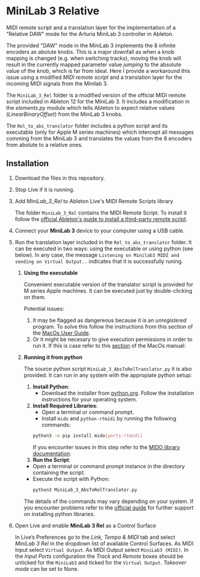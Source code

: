 # MiniLab 3 Relative
MIDI remote script and a translation layer for the implementation of a "Relative DAW" mode for the Arturia MiniLab 3 controller in Ableton.

The provided "DAW" mode in the MiniLab 3 implements the 8 infinite encoders as abolute knobs. This is a major downfall as when a knob mapping is changed (e.g. when switching tracks), moving the knob will result in the currently mapped parameter value *jumping* to the absolute value of the knob, which is far from ideal. Here I provide a workaround this issue using a modified *MIDI remote script* and a translation layer for the incoming MIDI signals from the Minilab 3.

The `MiniLab_3_Rel` folder is a modified version of the official MIDI remote script included in Ableton 12 for the MiniLab 3. It includes a modification in the *elements.py* module which tells Ableton to expect relative values (*LinearBinaryOffset*) from the MiniLab 3 knobs.

The `Rel_to_abs_translator` folder includes a python script and its executable (only for Apple M series machines) which intercept all messages comming from the MiniLab 3 and translates the values from the 8 encoders from abolute to a relative ones.

Installation
------------

1. Download the files in this repository.
1.	Stop Live if it is running.
1.	Add *MiniLab_3_Rel* to Ableton Live's MIDI Remote Scripts library

	The folder `MiniLab_3_Rel` contains the MIDI Remote Script. To install it follow the [official Ableton's guide to install a third-party remote script](https://help.ableton.com/hc/en-us/articles/209072009-Installing-third-party-remote-scripts).
1. Connect your **MiniLab 3** device to your computer using a USB cable.
1.	Run the translation layer included in the `Rel_to_abs_translator` folder. It can be executed in two ways: using the executable or using python (see below). In any case, the message `Listening on Minilab3 MIDI and sending on Virtual Output..` indicates that it is successfully runing.
    1) **Using the executable**
       
       Convenient executable version of the translator script is provided for M series Apple machines. It can be executed just by double-clicking on them.
       
       Potential issues:
     	1)   It may be flagged as dangereous because it is an *unregistered* program. To solve this follow the instructions from this section of the [MacOs User Guide](https://support.apple.com/guide/mac-help/open-a-mac-app-from-an-unidentified-developer-mh40616/mac).
        2)    Or it might be necesary to give execution permissions in order to run it. If this is case refer to this [section](https://support.apple.com/guide/terminal/make-a-file-executable-apdd100908f-06b3-4e63-8a87-32e71241bab4/mac) of the MacOs manual:
    
    1) **Running it from python**
  
       The source python script `MiniLab_3_AbsToRelTranslator.py` it is also provided. It can run in any system with the appropiate python setup:
       
        1) **Install Python**:
           - Download the installer from [python.org](https://www.python.org/downloads/). Follow the installation instructions for your operating system.
        1) **Install Required Libraries**:
            - Open a terminal or command prompt.
            - Install `mido` and `python-rtmidi` by running the following commands:
             ```bash
             python3 -m pip install mido[ports-rtmidi]
             ```
             If you encounter issues in this step refer to the [MIDO library documentation](https://mido.readthedocs.io/en/stable/installing.html).
        1) **Run the Script**:
          - Open a terminal or command prompt instance in the directory containing the script.
          - Execute the script with Python:
              ```bash
              python3 MiniLab_3_AbsToRelTranslator.py
              ```
        The details of the commands may vary depending on your system. If you encounter problems refer to the [official guide](https://packaging.python.org/en/latest/tutorials/installing-packages/) for further support on installing python libraries.
1.	Open Live and enable **MiniLab 3 Rel** as a Control Surface

	In Live’s Preferences go to the *Link, Tempo & MIDI* tab and select *MiniLab 3 Rel* in the dropdown list of available Control Surfaces. As MIDI Input select `Virtual Output`. As MIDI Output select `MiniLab3 (MIDI)`. In the *Input Ports* configuration the *Track* and *Remote* boxes should be unticked for the `MiniLab3` and ticked for the `Virtual Output`. *Takeover mode* can be set to None.
